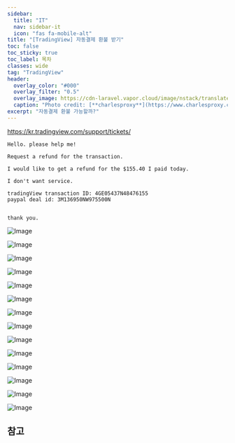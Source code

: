```yaml
---
sidebar:
  title: "IT"
  nav: sidebar-it
  icon: "fas fa-mobile-alt"
title: "[TradingView] 자동결제 환불 받기"
toc: false
toc_sticky: true
toc_label: 목차
classes: wide
tag: "TradingView"
header:
  overlay_color: "#000"
  overlay_filter: "0.5"
  overlay_image: https://cdn-laravel.vapor.cloud/image/nstack/translate_values/charles_IPjFgz7Fvv.png
  caption: "Photo credit: [**charlesproxy**](https://www.charlesproxy.com/)"
excerpt: "자동결제 환불 가능할까?"
---
```


https://kr.tradingview.com/support/tickets/


```
Hello. please help me!

Request a refund for the transaction.

I would like to get a refund for the $155.40 I paid today.

I don't want service.

tradingView transaction ID: 4GE05437N48476155
paypal deal id: 3M136950NW975500N


thank you.
```

![Image](https://drive.google.com/uc?export=view&id=15p7Cat3SMfbQ4FkH5q6mpx4RMsoXW2Mb)

![Image](https://drive.google.com/uc?export=view&id=1wqZKMEUytvA9r8kw_ERw_zOeJ453fJfU)

![Image](https://drive.google.com/uc?export=view&id=1yNEMJ_Teu5xtrZlcR6o1A0ryJrPtyPhD)

![Image](https://drive.google.com/uc?export=view&id=1ax6fpnxB1clSBQfBjVRE93hHCl_F52fY)

![Image](https://drive.google.com/uc?export=view&id=1VfTjxByQXAUOZoe_CdQY0SUuG4_7XpA1)

![Image](https://drive.google.com/uc?export=view&id=1rKcOlX1A1cDbp8DlvK5wKVTrSiT_i_PA)

![Image](https://drive.google.com/uc?export=view&id=1bFLGnMeWNhRlXfZNU-_HAJfWcXdkQu_Y)

![Image](https://drive.google.com/uc?export=view&id=1KHOZEreCTaG9cpU-aGoarq_G2J2jF6uw)

![Image](https://drive.google.com/uc?export=view&id=19ATxx49BSMH0vr3NZiBDtIYQjgF_9xDg)

![Image](https://drive.google.com/uc?export=view&id=1IEAsjsWSMR1jjrAhQc6cTZg6K7POxXwT)

![Image](https://drive.google.com/uc?export=view&id=1_17_UpzBPsgkwsd-t1sQRsIgqGhWB9a5)

![Image](https://drive.google.com/uc?export=view&id=1bQ527_Gdp_WhudhOrWGaNgV6AMMQoK75)

![Image](https://drive.google.com/uc?export=view&id=1EPnAZhVWppN719ErBEPsO0ZaG3HPTpKF)

![Image](https://drive.google.com/uc?export=view&id=1NHo_xC3-OE6oz-XkOKm7q4RSpd7AMVGA)

## 참고
